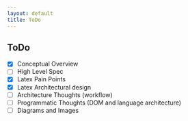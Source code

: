 ```yaml
---
layout: default
title: ToDo
---
```

## ToDo

- [X] Conceptual Overview
- [ ] High Level Spec
- [X] Latex Pain Points
- [X] Latex Architectural design
- [ ] Architecture Thoughts (workflow)
- [ ] Programmatic Thoughts (DOM and language architecture)
- [ ] Diagrams and Images